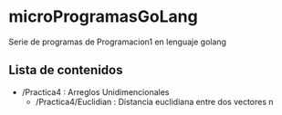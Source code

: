 # microProgramasGoLang

Serie de programas de Programacion1 en lenguaje golang


## Lista de contenidos

* /Practica4 : Arreglos Unidimencionales
  * /Practica4/Euclidian : Distancia euclidiana entre dos vectores n
